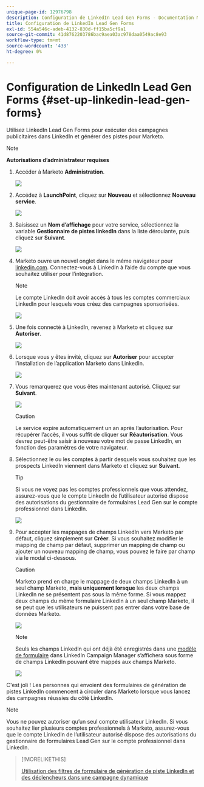 ```yaml
---
unique-page-id: 12976798
description: Configuration de LinkedIn Lead Gen Forms - Documentation Marketo - Documentation du produit
title: Configuration de LinkedIn Lead Gen Forms
exl-id: 554a546c-adeb-4132-830d-ff15ba5cf9a1
source-git-commit: 41d8762203786bac9aea03ac978daa0549ac8e93
workflow-type: tm+mt
source-wordcount: '433'
ht-degree: 0%

---
```


# Configuration de LinkedIn Lead Gen Forms {#set-up-linkedin-lead-gen-forms}

Utilisez LinkedIn Lead Gen Forms pour exécuter des campagnes publicitaires dans LinkedIn et générer des pistes pour Marketo.

>[!NOTE]
>
>**Autorisations d’administrateur requises**

1. Accéder à Marketo **Administration**.

   ![](assets/image2016-11-29-10-3a50-3a29.png)

1. Accédez à **LaunchPoint**, cliquez sur **Nouveau** et sélectionnez **Nouveau service**.

   ![](assets/image2016-11-29-10-3a51-3a11.png)

1. Saisissez un **Nom d’affichage** pour votre service, sélectionnez la variable **Gestionnaire de pistes linkedIn** dans la liste déroulante, puis cliquez sur **Suivant**.

   ![](assets/linkedin-lead-gen.png)

1. Marketo ouvre un nouvel onglet dans le même navigateur pour [linkedin.com](https://www.linkedin.com). Connectez-vous à LinkedIn à l’aide du compte que vous souhaitez utiliser pour l’intégration.

   >[!NOTE]
   >
   >Le compte LinkedIn doit avoir accès à tous les comptes commerciaux LinkedIn pour lesquels vous créez des campagnes sponsorisées.

   ![](assets/linkedin-login.png)

1. Une fois connecté à LinkedIn, revenez à Marketo et cliquez sur **Autoriser**.

   ![](assets/linkedin-lead-gen-authorize.png)

1. Lorsque vous y êtes invité, cliquez sur **Autoriser** pour accepter l’installation de l’application Marketo dans LinkedIn.

   ![](assets/linkedin-marketo-allow.png)

1. Vous remarquerez que vous êtes maintenant autorisé. Cliquez sur **Suivant**.

   ![](assets/image2017-9-28-7-3a55-3a14.png)

   >[!CAUTION]
   >
   >Le service expire automatiquement un an après l’autorisation. Pour récupérer l’accès, il vous suffit de cliquer sur **Réautorisation**. Vous devrez peut-être saisir à nouveau votre mot de passe LinkedIn, en fonction des paramètres de votre navigateur.

1. Sélectionnez le ou les comptes à partir desquels vous souhaitez que les prospects LinkedIn viennent dans Marketo et cliquez sur **Suivant**.

   >[!TIP]
   >
   >Si vous ne voyez pas les comptes professionnels que vous attendez, assurez-vous que le compte LinkedIn de l’utilisateur autorisé dispose des autorisations du gestionnaire de formulaires Lead Gen sur le compte professionnel dans LinkedIn.

   ![](assets/linkedin-pages-to-capture.png)

1. Pour accepter les mappages de champs LinkedIn vers Marketo par défaut, cliquez simplement sur **Créer**. Si vous souhaitez modifier le mapping de champ par défaut, supprimer un mapping de champ ou ajouter un nouveau mapping de champ, vous pouvez le faire par champ via le modal ci-dessous.

   >[!CAUTION]
   >
   >Marketo prend en charge le mappage de deux champs LinkedIn à un seul champ Marketo, **mais uniquement lorsque** les deux champs LinkedIn ne se présentent pas sous la même forme. Si vous mappez deux champs du même formulaire LinkedIn à un seul champ Marketo, il se peut que les utilisateurs ne puissent pas entrer dans votre base de données Marketo.

   ![](assets/linkedin-lead-gen-mapping.png)

   >[!NOTE]
   >
   >Seuls les champs LinkedIn qui ont déjà été enregistrés dans une [modèle de formulaire](https://www.linkedin.com/help/lms/answer/79634) dans LinkedIn Campaign Manager s’affichera sous forme de champs LinkedIn pouvant être mappés aux champs Marketo.

   ![](assets/linkedin-installed-services.png)

C&#39;est joli ! Les personnes qui envoient des formulaires de génération de pistes LinkedIn commencent à circuler dans Marketo lorsque vous lancez des campagnes réussies du côté LinkedIn.

>[!NOTE]
>
>Vous ne pouvez autoriser qu’un seul compte utilisateur LinkedIn. Si vous souhaitez lier plusieurs comptes professionnels à Marketo, assurez-vous que le compte LinkedIn de l’utilisateur autorisé dispose des autorisations du gestionnaire de formulaires Lead Gen sur le compte professionnel dans LinkedIn.

>[!MORELIKETHIS]
>
>[Utilisation des filtres de formulaire de génération de piste LinkedIn et des déclencheurs dans une campagne dynamique](/help/marketo/product-docs/demand-generation/social/social-functions/use-linkedin-lead-gen-form-filters-and-triggers-in-a-smart-campaign.md)
